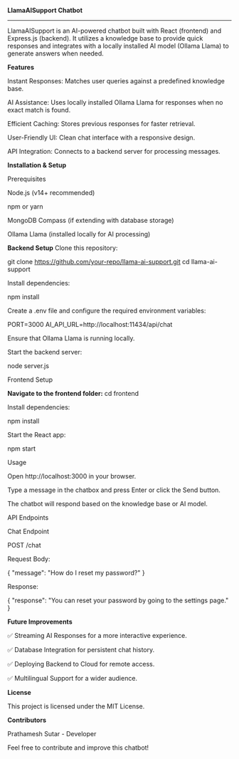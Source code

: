 **LlamaAISupport Chatbot**
****
LlamaAISupport is an AI-powered chatbot built with React (frontend) and Express.js (backend). It utilizes a knowledge base to provide quick responses and integrates with a locally installed AI model (Ollama Llama) to generate answers when needed.

**Features**

Instant Responses: Matches user queries against a predefined knowledge base.

AI Assistance: Uses locally installed Ollama Llama for responses when no exact match is found.

Efficient Caching: Stores previous responses for faster retrieval.

User-Friendly UI: Clean chat interface with a responsive design.

API Integration: Connects to a backend server for processing messages.

**Installation & Setup**

Prerequisites

Node.js (v14+ recommended)

npm or yarn

MongoDB Compass (if extending with database storage)

Ollama Llama (installed locally for AI processing)

**Backend Setup**
Clone this repository:

git clone https://github.com/your-repo/llama-ai-support.git
cd llama-ai-support

Install dependencies:

npm install

Create a .env file and configure the required environment variables:

PORT=3000
AI_API_URL=http://localhost:11434/api/chat

Ensure that Ollama Llama is running locally.

Start the backend server:

node server.js

Frontend Setup

**Navigate to the frontend folder:**
cd frontend

Install dependencies:

npm install

Start the React app:

npm start

Usage

Open http://localhost:3000 in your browser.

Type a message in the chatbox and press Enter or click the Send button.

The chatbot will respond based on the knowledge base or AI model.

API Endpoints

Chat Endpoint

POST /chat



Request Body:

{
  "message": "How do I reset my password?"
}

Response:

{
  "response": "You can reset your password by going to the settings page."
}

**Future Improvements**

✅ Streaming AI Responses for a more interactive experience.

✅ Database Integration for persistent chat history.

✅ Deploying Backend to Cloud for remote access.

✅ Multilingual Support for a wider audience.

**License**

This project is licensed under the MIT License.

**Contributors**

Prathamesh Sutar - Developer

Feel free to contribute and improve this chatbot!

